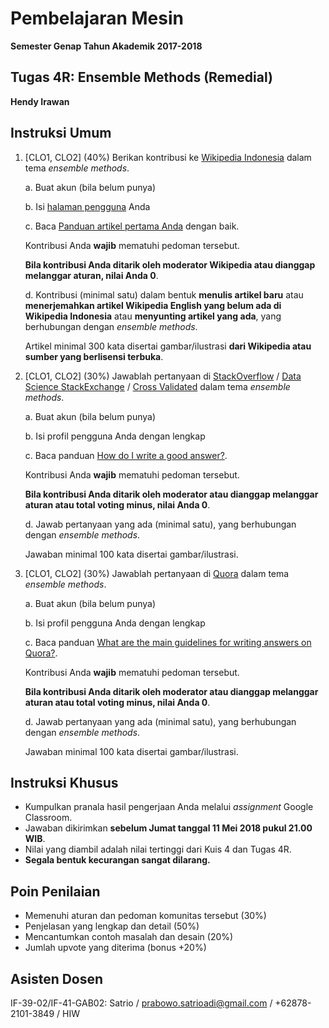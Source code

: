 # Pembelajaran Mesin

**Semester Genap Tahun Akademik 2017-2018**

## Tugas 4R: Ensemble Methods (Remedial)

**Hendy Irawan**

## Instruksi Umum

1. [CLO1, CLO2] (40%) Berikan kontribusi ke [Wikipedia Indonesia](http://id.wikipedia.org/) dalam tema _ensemble methods_.

   a. Buat akun (bila belum punya)
   
   b. Isi [halaman pengguna](https://id.wikipedia.org/wiki/Wikipedia:Halaman_pengguna) Anda
   
   c. Baca [Panduan artikel pertama Anda](https://id.wikipedia.org/wiki/Wikipedia:Artikel_pertama_Anda) dengan baik.
   
      Kontribusi Anda **wajib** mematuhi pedoman tersebut. 
      
      **Bila kontribusi Anda ditarik oleh moderator Wikipedia atau dianggap melanggar aturan, nilai Anda 0**.
   
   d. Kontribusi (minimal satu) dalam bentuk **menulis artikel baru** atau **menerjemahkan artikel Wikipedia English yang belum ada di Wikipedia Indonesia** atau **menyunting artikel yang ada**, yang berhubungan dengan _ensemble methods_. 
   
      Artikel minimal 300 kata disertai gambar/ilustrasi **dari Wikipedia atau sumber yang berlisensi terbuka**.

2. [CLO1, CLO2] (30%) Jawablah pertanyaan di [StackOverflow](https://stackoverflow.com/) / [Data Science StackExchange](https://datascience.stackexchange.com/) / [Cross Validated](https://stats.stackexchange.com/) dalam tema _ensemble methods_.

   a. Buat akun (bila belum punya)

   b. Isi profil pengguna Anda dengan lengkap

   c. Baca panduan [How do I write a good answer?](https://stackoverflow.com/help/how-to-answer).

      Kontribusi Anda **wajib** mematuhi pedoman tersebut.

      **Bila kontribusi Anda ditarik oleh moderator atau dianggap melanggar aturan atau total voting minus, nilai Anda 0**.
   
   d. Jawab pertanyaan yang ada (minimal satu), yang berhubungan dengan _ensemble methods_.
   
      Jawaban minimal 100 kata disertai gambar/ilustrasi.

3. [CLO1, CLO2] (30%) Jawablah pertanyaan di [Quora](https://www.quora.com/) dalam tema _ensemble methods_.

   a. Buat akun (bila belum punya)
   
   b. Isi profil pengguna Anda dengan lengkap
   
   c. Baca panduan [What are the main guidelines for writing answers on Quora?](https://help.quora.com/hc/en-us/articles/115004211543-What-are-the-main-guidelines-for-writing-answers-on-Quora-).
   
      Kontribusi Anda **wajib** mematuhi pedoman tersebut.
      
      **Bila kontribusi Anda ditarik oleh moderator atau dianggap melanggar aturan atau total voting minus, nilai Anda 0**.
   
   d. Jawab pertanyaan yang ada (minimal satu), yang berhubungan dengan _ensemble methods_.
   
      Jawaban minimal 100 kata disertai gambar/ilustrasi.

## Instruksi Khusus

* Kumpulkan pranala hasil pengerjaan Anda melalui _assignment_ Google Classroom.
* Jawaban dikirimkan **sebelum Jumat tanggal 11 Mei 2018 pukul 21.00 WIB**.
* Nilai yang diambil adalah nilai tertinggi dari Kuis 4 dan Tugas 4R.
* **Segala bentuk kecurangan sangat dilarang.**

## Poin Penilaian

* Memenuhi aturan dan pedoman komunitas tersebut (30%)
* Penjelasan yang lengkap dan detail (50%)
* Mencantumkan contoh masalah dan desain (20%)
* Jumlah upvote yang diterima (bonus +20%)

## Asisten Dosen

IF-39-02/IF-41-GAB02: Satrio / prabowo.satrioadi@gmail.com / +62878-2101-3849 / HIW
